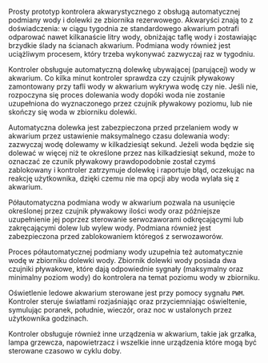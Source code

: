 Prosty prototyp kontrolera akwarystycznego z obsługą automatycznej podmiany wody i dolewki ze zbiornika rezerwowego. Akwaryści znają to z doświadczenia: w ciągu tygodnia ze standardowego akwarium potrafi odparować nawet kilkanaście litry wody, obniżając taflę wody i zostawiając brzydkie ślady na ścianach akwarium. Podmiana wody również jest uciążliwym procesem, który trzeba wykonywać zazwyczaj raz w tygodniu.

Kontroler obsługuje automatyczną dolewkę ubywającej (parującej) wody w akwarium. Co kilka minut kontroler sprawdza czy czujnik pływakowy zamontowany przy tafli wody w akwarium wykrywa wodę czy nie. Jeśli nie, rozpoczyna się proces dolewania wody dopóki woda nie zostanie uzupełniona do wyznaczonego przez czujnik pływakowy poziomu, lub nie skończy się woda w zbiorniku dolewki.

Automatyczna dolewka jest zabezpieczona przed przelaniem wody w akwarium przez ustawienie maksymalnego czasu dolewania wody: zazwyczaj wodę dolewamy w kilkadziesiąt sekund. Jeżeli woda będzie się dolewać w więcej niż te określone przez nas kilkadziesiąt sekund, może to oznaczać ze czunik pływakowy prawdopodobnie został czymś zablokowany i kontroler zatrzymuje dolewkę i raportuje błąd, oczekując na reakcję użytkownika, dzięki czemu nie ma opcji aby woda wylała się z akwarium.

Półautomatyczna podmiana wody w akwarium pozwala na usunięcie określonej przez czujnik pływakowy ilości wody oraz późniejsze uzupełnienie jej poprzez sterowanie serwozaworami odkręcającymi lub zakręcającymi dolew lub wylew wody. Podmiana również jest zabezpieczona przed zablokowaniem któregoś z serwozaworów.

Proces półautomatycznej podmiany wody uzupełnia też automatycznie wodę w zbiorniku dolewki wody. Zbiornik dolewki wody posiada dwa czujniki pływakowe, które dają odpowiednie sygnały (maksymalny oraz minimalny poziom wody) do kontrolera na temat poziomu wody w zbiorniku.

Oświetlenie ledowe akwarium sterowane jest przy pomocy sygnału `PWM`. Kontroler steruje światłami rozjaśniając oraz przyciemniając oświeltenie, symulując poranek, południe, wieczór, oraz noc w ustalonych przez użytkownika godzinach.

Kontroler obsługuje również inne urządzenia w akwarium, takie jak grzałka, lampa grzewcza, napowietrzacz i wszelkie inne urządzenia które mogą być sterowane czasowo w cyklu doby.
